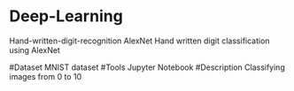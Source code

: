 # Deep-Learning
Hand-written-digit-recognition
AlexNet
Hand written digit classification using AlexNet 

#Dataset
MNIST dataset
#Tools
Jupyter Notebook
#Description
Classifying images from 0 to 10
